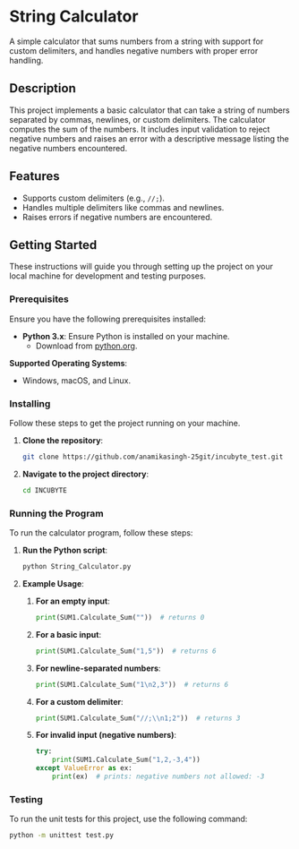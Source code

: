 # String Calculator

A simple calculator that sums numbers from a string with support for custom delimiters, and handles negative numbers with proper error handling.

## Description

This project implements a basic calculator that can take a string of numbers separated by commas, newlines, or custom delimiters. The calculator computes the sum of the numbers. It includes input validation to reject negative numbers and raises an error with a descriptive message listing the negative numbers encountered.

## Features
- Supports custom delimiters (e.g., `//;`).
- Handles multiple delimiters like commas and newlines.
- Raises errors if negative numbers are encountered.

## Getting Started

These instructions will guide you through setting up the project on your local machine for development and testing purposes.

### Prerequisites

Ensure you have the following prerequisites installed:

- **Python 3.x**: Ensure Python is installed on your machine.
  - Download from [python.org](https://www.python.org/downloads/).

**Supported Operating Systems**:
- Windows, macOS, and Linux.

### Installing

Follow these steps to get the project running on your machine.

1. **Clone the repository**:
    ```bash
    git clone https://github.com/anamikasingh-25git/incubyte_test.git
    ```

2. **Navigate to the project directory**:
    ```bash
    cd INCUBYTE
    ```

### Running the Program

To run the calculator program, follow these steps:

1. **Run the Python script**:
    ```bash
    python String_Calculator.py
    ```

2. **Example Usage**:

    1. **For an empty input**:
        ```python
        print(SUM1.Calculate_Sum(""))  # returns 0
        ```

    2. **For a basic input**:
        ```python
        print(SUM1.Calculate_Sum("1,5"))  # returns 6
        ```

    3. **For newline-separated numbers**:
        ```python
        print(SUM1.Calculate_Sum("1\n2,3"))  # returns 6
        ```

    4. **For a custom delimiter**:
        ```python
        print(SUM1.Calculate_Sum("//;\\n1;2"))  # returns 3
        ```

    5. **For invalid input (negative numbers)**:
        ```python
        try:
            print(SUM1.Calculate_Sum("1,2,-3,4"))
        except ValueError as ex:
            print(ex)  # prints: negative numbers not allowed: -3
        ```

### Testing

To run the unit tests for this project, use the following command:

```bash
python -m unittest test.py
